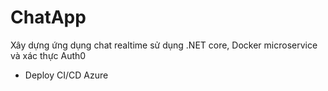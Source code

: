 # ChatApp 
Xây dựng ứng dụng chat realtime sử dụng .NET core, Docker microservice và xác thực Auth0
- Deploy CI/CD Azure
